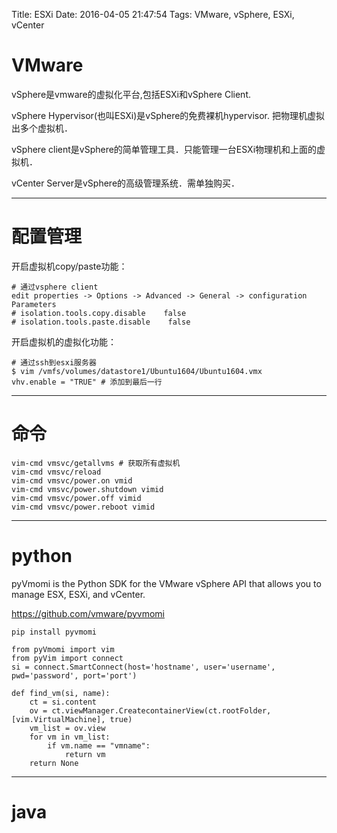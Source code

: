 Title: ESXi
Date: 2016-04-05 21:47:54
Tags: VMware, vSphere, ESXi, vCenter



# VMware

vSphere是vmware的虚拟化平台,包括ESXi和vSphere Client.

vSphere Hypervisor(也叫ESXi)是vSphere的免费裸机hypervisor. 把物理机虚拟出多个虚拟机．

vSphere client是vSphere的简单管理工具．只能管理一台ESXi物理机和上面的虚拟机．

vCenter Server是vSphere的高级管理系统．需单独购买．

***

# 配置管理

开启虚拟机copy/paste功能：

    # 通过vsphere client
    edit properties -> Options -> Advanced -> General -> configuration Parameters
    # isolation.tools.copy.disable    false
    # isolation.tools.paste.disable    false

开启虚拟机的虚拟化功能：

    # 通过ssh到esxi服务器
    $ vim /vmfs/volumes/datastore1/Ubuntu1604/Ubuntu1604.vmx
    vhv.enable = "TRUE" # 添加到最后一行

***

# 命令

    vim-cmd vmsvc/getallvms # 获取所有虚拟机
    vim-cmd vmsvc/reload
    vim-cmd vmsvc/power.on vmid
    vim-cmd vmsvc/power.shutdown vimid
    vim-cmd vmsvc/power.off vimid
    vim-cmd vmsvc/power.reboot vimid

***

# python

pyVmomi is the Python SDK for the VMware vSphere API that allows you to manage ESX, ESXi, and vCenter.

<https://github.com/vmware/pyvmomi>

    pip install pyvmomi

    from pyVmomi import vim
    from pyVim import connect
    si = connect.SmartConnect(host='hostname', user='username', pwd='password', port='port')

    def find_vm(si, name):
        ct = si.content
        ov = ct.viewManager.CreatecontainerView(ct.rootFolder, [vim.VirtualMachine], true)
        vm_list = ov.view
        for vm in vm_list:
            if vm.name == "vmname":
                return vm
        return None

***

# java
